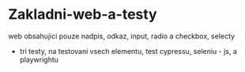 # Zakladni-web-a-testy
web obsahujici pouze nadpis, odkaz, input, radio a checkbox, selecty
+ tri testy, na testovani vsech elementu, test cypressu, seleniu - js, a playwrightu
